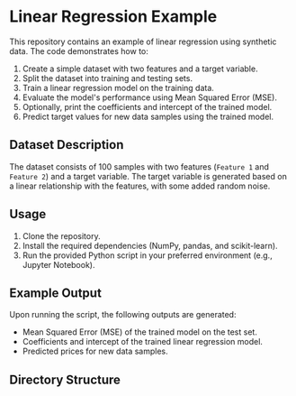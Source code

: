 # Linear Regression Example

This repository contains an example of linear regression using synthetic data. The code demonstrates how to:

1. Create a simple dataset with two features and a target variable.
2. Split the dataset into training and testing sets.
3. Train a linear regression model on the training data.
4. Evaluate the model's performance using Mean Squared Error (MSE).
5. Optionally, print the coefficients and intercept of the trained model.
6. Predict target values for new data samples using the trained model.

## Dataset Description

The dataset consists of 100 samples with two features (`Feature 1` and `Feature 2`) and a target variable. The target variable is generated based on a linear relationship with the features, with some added random noise.

## Usage

1. Clone the repository.
2. Install the required dependencies (NumPy, pandas, and scikit-learn).
3. Run the provided Python script in your preferred environment (e.g., Jupyter Notebook).

## Example Output

Upon running the script, the following outputs are generated:

- Mean Squared Error (MSE) of the trained model on the test set.
- Coefficients and intercept of the trained linear regression model.
- Predicted prices for new data samples.

## Directory Structure

